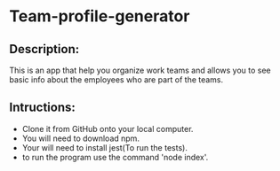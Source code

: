 # Team-profile-generator

## Description:
This is an app that help you organize work teams and allows you to see basic info about the employees who are part of the teams.

## Intructions:
* Clone it from GitHub onto your local computer.
* You will need to download npm.
* Your will need to install jest(To run the tests).
* to run the program use the command 'node index'.
